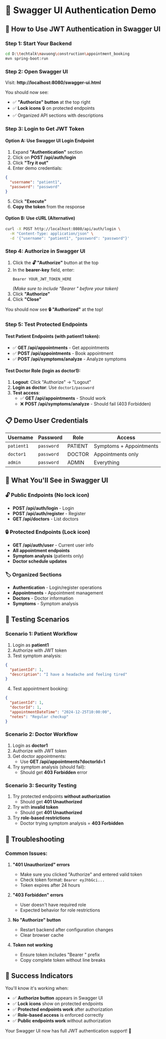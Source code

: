 # 🔐 Swagger UI Authentication Demo

## 🚀 How to Use JWT Authentication in Swagger UI

### Step 1: Start Your Backend
```bash
cd D:\techtalk\mavuong\construction\appointment_booking
mvn spring-boot:run
```

### Step 2: Open Swagger UI
Visit: **http://localhost:8080/swagger-ui.html**

You should now see:
- ✅ **"Authorize" button** at the top right
- ✅ **Lock icons** 🔒 on protected endpoints
- ✅ Organized API sections with descriptions

### Step 3: Login to Get JWT Token

#### Option A: Use Swagger UI Login Endpoint
1. Expand **"Authentication"** section
2. Click on **POST /api/auth/login**
3. Click **"Try it out"**
4. Enter demo credentials:
```json
{
  "username": "patient1",
  "password": "password"
}
```
5. Click **"Execute"**
6. **Copy the token** from the response

#### Option B: Use cURL (Alternative)
```bash
curl -X POST http://localhost:8080/api/auth/login \
  -H "Content-Type: application/json" \
  -d '{"username": "patient1", "password": "password"}'
```

### Step 4: Authorize in Swagger UI
1. Click the **🔓 "Authorize"** button at the top
2. In the **bearer-key** field, enter:
   ```
   Bearer YOUR_JWT_TOKEN_HERE
   ```
   *(Make sure to include "Bearer " before your token)*
3. Click **"Authorize"**
4. Click **"Close"**

You should now see **🔒 "Authorized"** at the top!

### Step 5: Test Protected Endpoints

#### Test Patient Endpoints (with patient1 token):
- ✅ **GET /api/appointments** - Get appointments
- ✅ **POST /api/appointments** - Book appointment
- ✅ **POST /api/symptoms/analyze** - Analyze symptoms

#### Test Doctor Role (login as doctor1):
1. **Logout**: Click "Authorize" → "Logout"
2. **Login as doctor**: Use `doctor1/password`
3. **Test access**:
   - ✅ **GET /api/appointments** - Should work
   - ❌ **POST /api/symptoms/analyze** - Should fail (403 Forbidden)

## 📋 Demo User Credentials

| Username | Password | Role | Access |
|----------|----------|------|--------|
| `patient1` | `password` | PATIENT | Symptoms + Appointments |
| `doctor1` | `password` | DOCTOR | Appointments only |
| `admin` | `password` | ADMIN | Everything |

## 🎯 What You'll See in Swagger UI

### 🔓 **Public Endpoints** (No lock icon)
- **POST /api/auth/login** - Login
- **POST /api/auth/register** - Register
- **GET /api/doctors** - List doctors

### 🔒 **Protected Endpoints** (Lock icon)
- **GET /api/auth/user** - Current user info
- **All appointment endpoints**
- **Symptom analysis** (patients only)
- **Doctor schedule updates**

### 🏷️ **Organized Sections**
- **Authentication** - Login/register operations
- **Appointments** - Appointment management
- **Doctors** - Doctor information
- **Symptoms** - Symptom analysis

## 🧪 Testing Scenarios

### Scenario 1: Patient Workflow
1. Login as **patient1**
2. Authorize with JWT token
3. Test symptom analysis:
```json
{
  "patientId": 1,
  "description": "I have a headache and feeling tired"
}
```
4. Test appointment booking:
```json
{
  "patientId": 1,
  "doctorId": 1,
  "appointmentDateTime": "2024-12-25T10:00:00",
  "notes": "Regular checkup"
}
```

### Scenario 2: Doctor Workflow
1. Login as **doctor1**
2. Authorize with JWT token
3. Get doctor appointments:
   - Use **GET /api/appointments?doctorId=1**
4. Try symptom analysis (should fail):
   - Should get **403 Forbidden** error

### Scenario 3: Security Testing
1. Try protected endpoints **without authorization**
   - Should get **401 Unauthorized**
2. Try with **invalid token**
   - Should get **401 Unauthorized**
3. Try **role-based restrictions**
   - Doctor trying symptom analysis = **403 Forbidden**

## 🔧 Troubleshooting

### Common Issues:

1. **"401 Unauthorized" errors**
   - Make sure you clicked "Authorize" and entered valid token
   - Check token format: `Bearer eyJhbGci...`
   - Token expires after 24 hours

2. **"403 Forbidden" errors**
   - User doesn't have required role
   - Expected behavior for role restrictions

3. **No "Authorize" button**
   - Restart backend after configuration changes
   - Clear browser cache

4. **Token not working**
   - Ensure token includes "Bearer " prefix
   - Copy complete token without line breaks

## 🎉 Success Indicators

You'll know it's working when:
- ✅ **Authorize button** appears in Swagger UI
- ✅ **Lock icons** show on protected endpoints
- ✅ **Protected endpoints work** after authorization
- ✅ **Role-based access** is enforced correctly
- ✅ **Public endpoints work** without authorization

Your Swagger UI now has full JWT authentication support! 🚀

